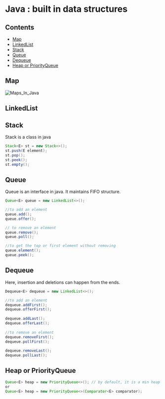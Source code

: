 # Java : built in data structures

## Contents
* [Map](#map)
* [LinkedList](#linkedlist)
* [Stack](#stack)
* [Queue](#queue)
* [Dequeue](#dequeue)
* [Heap or PriorityQueue](#heap-or-priorityqueue)

## Map
![Maps_In_Java](https://user-images.githubusercontent.com/13499858/147569382-1d97531b-029a-43ca-bd33-9f365420e2a9.png)


## LinkedList

## Stack

Stack is a class in java
```java
Stack<E> st = new Stack<>();
st.push(E element);
st.pop();
st.peek();
st.empty();
```

## Queue
Queue is an interface in java. It maintains FIFO structure.
```java
Queue<E> queue = new LinkedList<>();

//to add an element
queue.add();
queue.offer();

// to remove an element
queue.remove();
queue.poll();

//to get the top or first element without removing
queue.element();
queue.peek();
```

## Dequeue
Here, insertion and deletions can happen from the ends.

```java
Dequeue<E> dequeue = new LinkedList<>();

//to add an element
dequeue.addFirst();
dequeue.offerFirst();
  
dequeue.addLast();
dequeue.offerLast();
  
//to remove an element
dequeue.removeFirst();
dequeue.pollFirst();
  
dequeue.removeLast();
dequeue.pollLast();
```

## Heap or PriorityQueue
```java
Queue<E> heap = new PriorityQueue<>(); // by default, it is a min heap
or
Queue<E> heap = new PriorityQueue<>(Comparator<E> comparator);
```




